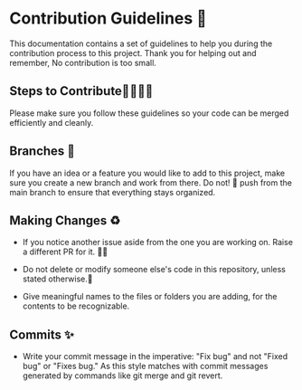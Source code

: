 # Contribution Guidelines 🙌

This documentation contains a set of guidelines to help you during the contribution process to this project. Thank you for helping out and remember, No contribution is too small.

## Steps to Contribute👩‍💻👨‍💻

Please make sure you follow these guidelines so your code can be merged efficiently and cleanly.

## Branches 🌴

If you have an idea or a feature you would like to add to this project, make sure you create a new branch and work from there. Do not! 🛑 push from the main branch to ensure that everything stays organized.

## Making Changes ♻

- If you notice another issue aside from the one you are working on. Raise a different PR for it. 🙏🏽

- Do not delete or modify someone else's code in this repository, unless stated otherwise.🙂

- Give meaningful names to the files or folders you are adding, for the contents to be recognizable.

## Commits ✨

- Write your commit message in the imperative: "Fix bug" and not "Fixed bug" or "Fixes bug." As this style matches with commit messages generated by commands like git merge and git revert.
